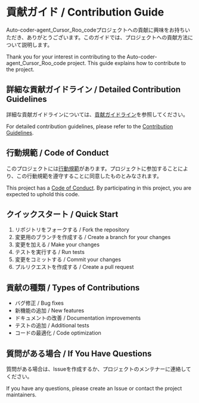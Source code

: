 # 貢献ガイド / Contribution Guide

Auto-coder-agent_Cursor_Roo_codeプロジェクトへの貢献に興味をお持ちいただき、ありがとうございます。このガイドでは、プロジェクトへの貢献方法について説明します。

Thank you for your interest in contributing to the Auto-coder-agent_Cursor_Roo_code project. This guide explains how to contribute to the project.

## 詳細な貢献ガイドライン / Detailed Contribution Guidelines

詳細な貢献ガイドラインについては、[貢献ガイドライン](docs/contribution/contributing.md)を参照してください。

For detailed contribution guidelines, please refer to the [Contribution Guidelines](docs/contribution/contributing.md).

## 行動規範 / Code of Conduct

このプロジェクトには[行動規範](docs/contribution/CODE_OF_CONDUCT.md)があります。プロジェクトに参加することにより、この行動規範を遵守することに同意したものとみなされます。

This project has a [Code of Conduct](docs/contribution/CODE_OF_CONDUCT.md). By participating in this project, you are expected to uphold this code.

## クイックスタート / Quick Start

1. リポジトリをフォークする / Fork the repository
2. 変更用のブランチを作成する / Create a branch for your changes
3. 変更を加える / Make your changes
4. テストを実行する / Run tests
5. 変更をコミットする / Commit your changes
6. プルリクエストを作成する / Create a pull request

## 貢献の種類 / Types of Contributions

- バグ修正 / Bug fixes
- 新機能の追加 / New features
- ドキュメントの改善 / Documentation improvements
- テストの追加 / Additional tests
- コードの最適化 / Code optimization

## 質問がある場合 / If You Have Questions

質問がある場合は、Issueを作成するか、プロジェクトのメンテナーに連絡してください。

If you have any questions, please create an Issue or contact the project maintainers.
